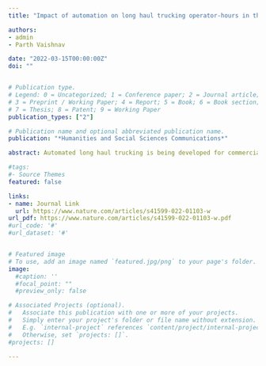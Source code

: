 ```yaml
---
title: "Impact of automation on long haul trucking operator-hours in the United States" 

authors:
- admin
- Parth Vaishnav 

date: "2022-03-15T00:00:00Z"
doi: ""


# Publication type.
# Legend: 0 = Uncategorized; 1 = Conference paper; 2 = Journal article;
# 3 = Preprint / Working Paper; 4 = Report; 5 = Book; 6 = Book section;
# 7 = Thesis; 8 = Patent; 9 = Working Paper
publication_types: ["2"]

# Publication name and optional abbreviated publication name.
publication: "*Humanities and Social Sciences Communications*"

abstract: Automated long haul trucking is being developed for commercial deployment in the United States. One possible mode of deployment for this technology is a “transfer-hub” model where the operationally less complex highway driving is automated, while human drivers drive the more complex urban segment of the route. We study the possible net impacts on tractor-trailer operator-hours from this mode of deployment. Using data from the 2017 Commodity Flow Survey, we gather information on trucking shipments and the operator-hours required to fulfill those shipments. We find that up to 94% of long haul trucking operator-hours may be impacted as the technology improves to operate in all weather conditions. If the technology is however restricted to the southern states where the majority of companies are currently testing automated trucking, we find that only 10% of operator-hours are impacted. We conduct interviews with industry stakeholders including tractor-trailer operators on the feasibility of such a system of deployment. We find that an increase in short haul operation is unlikely to compensate for the loss in long haul operator-hours, despite public claims to this effect by the developers of the technology. Policymakers should consider the impact of different scenarios of deployment on the long haul trucking workforce.

#tags:
#- Source Themes
featured: false

links:
- name: Journal Link
  url: https://www.nature.com/articles/s41599-022-01103-w
url_pdf: https://www.nature.com/articles/s41599-022-01103-w.pdf
#url_code: '#'
#url_dataset: '#'


# Featured image
# To use, add an image named `featured.jpg/png` to your page's folder. 
image:
  #caption: ''
  #focal_point: ""
  #preview_only: false

# Associated Projects (optional).
#   Associate this publication with one or more of your projects.
#   Simply enter your project's folder or file name without extension.
#   E.g. `internal-project` references `content/project/internal-project/index.md`.
#   Otherwise, set `projects: []`.
#projects: []

---
```



